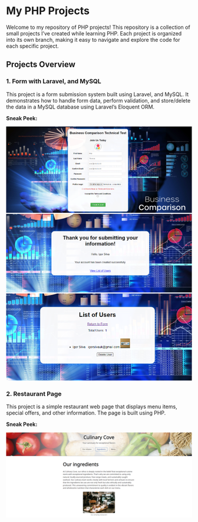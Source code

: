 # My PHP Projects

Welcome to my repository of PHP projects! This repository is a collection of small projects I’ve created while learning PHP. Each project is organized into its own branch, making it easy to navigate and explore the code for each specific project.

## Projects Overview

### 1. **Form with Laravel, and MySQL**

This project is a form submission system built using Laravel, and MySQL. It demonstrates how to handle form data, perform validation, and store/delete the data in a MySQL database using Laravel’s Eloquent ORM.

**Sneak Peek:**

![Form Example 1](./imgs/form1.png)
![Form Example 2](./imgs/form2.png)
![Form Example 3](./imgs/form3.png)

### 2. **Restaurant Page**

This project is a simple restaurant web page that displays menu items, special offers, and other information. The page is built using PHP.

**Sneak Peek:**

![Restaurant Page](./imgs/restaurant.png)
